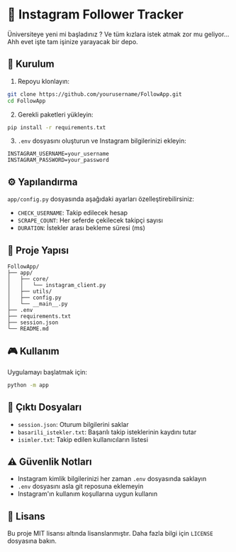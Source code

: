 # 📱 Instagram Follower Tracker
Üniversiteye yeni mi başladınız ? Ve tüm kızlara istek atmak zor mu geliyor... Ahh evet işte tam işinize yarayacak bir depo.

## 🚀 Kurulum

1. Repoyu klonlayın:
```bash
git clone https://github.com/yourusername/FollowApp.git
cd FollowApp
```

2. Gerekli paketleri yükleyin:
```bash
pip install -r requirements.txt
```

3. `.env` dosyasını oluşturun ve Instagram bilgilerinizi ekleyin:
```env
INSTAGRAM_USERNAME=your_username
INSTAGRAM_PASSWORD=your_password
```

## ⚙️ Yapılandırma

`app/config.py` dosyasında aşağıdaki ayarları özelleştirebilirsiniz:

- `CHECK_USERNAME`: Takip edilecek hesap
- `SCRAPE_COUNT`: Her seferde çekilecek takipçi sayısı
- `DURATION`: İstekler arası bekleme süresi (ms)

## 📂 Proje Yapısı

```
FollowApp/
├── app/
│   ├── core/
│   │   └── instagram_client.py
│   ├── utils/
│   ├── config.py
│   └── __main__.py
├── .env
├── requirements.txt
├── session.json
└── README.md
```

## 🎮 Kullanım

Uygulamayı başlatmak için:

```bash
python -m app
```

## 📝 Çıktı Dosyaları

- `session.json`: Oturum bilgilerini saklar
- `basarili_istekler.txt`: Başarılı takip isteklerinin kaydını tutar
- `isimler.txt`: Takip edilen kullanıcıların listesi

## ⚠️ Güvenlik Notları

- Instagram kimlik bilgilerinizi her zaman `.env` dosyasında saklayın
- `.env` dosyasını asla git reposuna eklemeyin
- Instagram'ın kullanım koşullarına uygun kullanın

## 📄 Lisans

Bu proje MIT lisansı altında lisanslanmıştır. Daha fazla bilgi için `LICENSE` dosyasına bakın.
